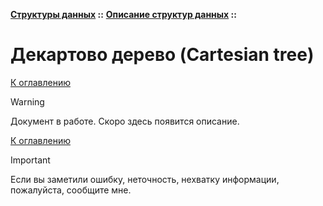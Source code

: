 **[Структуры данных](../../README.md#data-structures) ::** 
**[Описание структур данных](../../README.md#data-structures-descriptions) ::**
# Декартово дерево (Cartesian tree)

<!--

-->

[К оглавлению](../../README.md#data-structures-descriptions)

> [!WARNING]
> Документ в работе. Скоро здесь появится описание.

[К оглавлению](../../README.md#data-structures-descriptions)

> [!IMPORTANT]
> Если вы заметили ошибку, неточность, нехватку информации, пожалуйста, сообщите мне.
